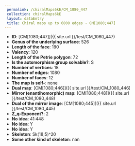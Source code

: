 ```yaml
--- 
 permalink: /chiralMaps6kE/CM_1080_447 
 collection: chiralMaps6kE
 layout: dataEntry
 title: Chiral maps up to 6000 edges - CM[1080;447]
---
```


- **ID**: [CM[1080;447]]({{ site.url }}/test/CM_1080_447)
- **Genus of the underlying surface**: 526
- **Length of the face**: 180
- **Valency**: 120
- **Length of the Petrie polygon**: 72
- **Is the automorphism group solvable?**: S
- **Number of vertices**: 18
- **Number of edges**: 1080
- **Number of faces**: 12
- **The map is self-**: none
- **Dual map**: [CM[1080;446]]({{ site.url }}/test/CM_1080_446)
- **Mirror (enantihomorphic) map**: [CM[1080;448]]({{ site.url }}/test/CM_1080_448)
- **Dual of the mirror image**: [CM[1080;445]]({{ site.url }}/test/CM_1080_445)
- **Z_q-Exponent?**: 2
- **No idea**:  41:448
- **No idea**: Y
- **No idea**: Y
- **Skeleton**: Sk(18;5)^20
- **Some other kind of skeleton**: nan
